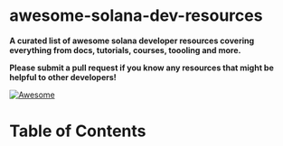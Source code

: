 # awesome-solana-dev-resources

**A curated list of awesome solana developer resources covering everything from docs, tutorials, courses, toooling and more.**
  
**Please submit a pull request if you know any resources that might be helpful to other developers!**

[![Awesome](https://awesome.re/badge.svg)](https://awesome.re)

Table of Contents
=================
